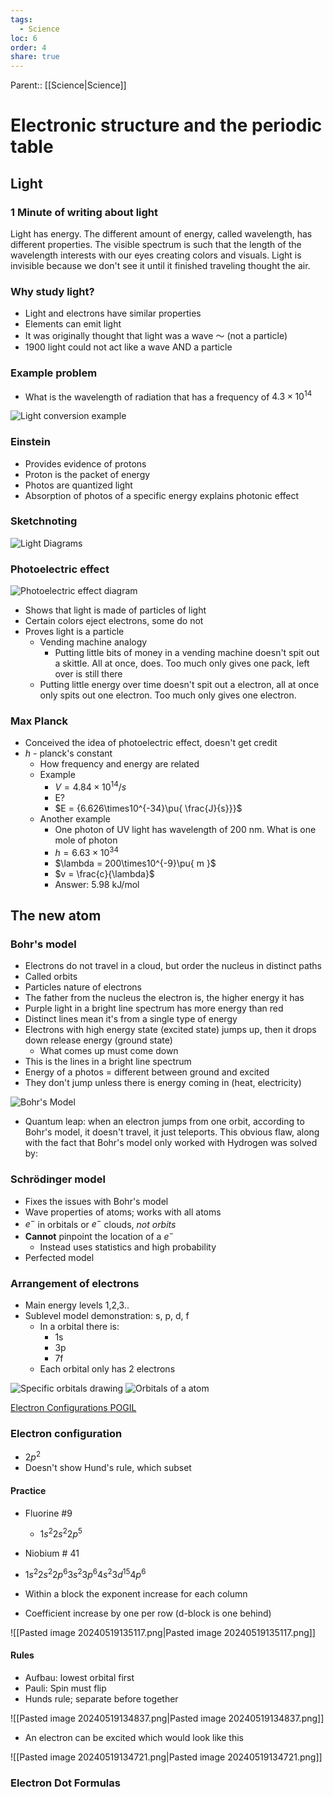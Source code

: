 ```yaml
---
tags:
  - Science
loc: 6
order: 4
share: true
---
```


Parent:: [[Science|Science]]

# Electronic structure and the periodic table

## Light

### 1 Minute of writing about light

Light has energy. The different amount of energy, called wavelength, has different properties. The visible spectrum is such that the length of the wavelength interests with our eyes creating colors and visuals. Light is invisible because we don't see it until it finished traveling thought the air.

### Why study light?

- Light and electrons have similar properties
- Elements can emit light
- It was originally thought that light was a wave 〜 (not a particle)
- 1900 light could not act like a wave AND a particle

### Example problem

- What is the wavelength of radiation that has a frequency of $4.3\times10^{14}$

![Light conversion example](light_conversion_example.png)

### Einstein

- Provides evidence of protons
- Proton is the packet of energy
- Photos are quantized light
- Absorption of photos of a specific energy explains photonic effect

### Sketchnoting

![Light Diagrams](light_diagrams.png)

### Photoelectric effect

![Photoelectric effect diagram](photoelecric_effect.png)

- Shows that light is made of particles of light
- Certain colors eject electrons, some do not
- Proves light is a particle
  - Vending machine analogy
    - Putting little bits of money in a vending machine doesn't spit out a skittle. All at once, does. Too much only gives one pack, left over is still there
  - Putting little energy over time doesn't spit out a electron, all at once only spits out one electron. Too much only gives one electron.

### Max Planck

- Conceived the idea of photoelectric effect, doesn't get credit
- $h$ - planck's constant
  - How frequency and energy are related
  - Example
    - $V = 4.84\times10^{14}/s$
    - E?
    - $E = {6.626\times10^{-34}\pu{ \frac{J}{s}}}$
  - Another example
    - One photon of UV light has wavelength of 200 nm. What is one mole of photon
    - $h = 6.63\times10^{34}$
    - $\lambda = 200\times10^{-9}\pu{ m }$
    - $v = \frac{c}{\lambda}$
    - Answer: 5.98 kJ/mol

## The new atom

### Bohr's model

- Electrons do not travel in a cloud, but order the nucleus in distinct paths
- Called orbits
- Particles nature of electrons
- The father from the nucleus the electron is, the higher energy it has
- Purple light in a bright line spectrum has more energy than red
- Distinct lines mean it's from a single type of energy
- Electrons with high energy state (excited state) jumps up, then it drops down release energy (ground state)
  - What comes up must come down
- This is the lines in a bright line spectrum
- Energy of a photos = different between ground and excited
- They don't jump unless there is energy coming in (heat, electricity)

![Bohr's Model](bohrs_model.png)

- Quantum leap: when an electron jumps from one orbit, according to Bohr's model, it doesn't travel, it just teleports. This obvious flaw, along with the fact that Bohr's model only worked with Hydrogen was solved by:

### Schrödinger model

- Fixes the issues with Bohr's model
- Wave properties of atoms; works with all atoms
- $e^{-}$ in orbitals or $e^{-}$ clouds, _not orbits_
- **Cannot** pinpoint the location of a $e^{-}$
  - Instead uses statistics and high probability
- Perfected model

### Arrangement of electrons

- Main energy levels 1,2,3..
- Sublevel model demonstration: s, p, d, f
  - In a orbital there is:
    - 1s
    - 3p
    - 7f
  - Each orbital only has 2 electrons

![Specific orbitals drawing](orbitals_drawings.png)
![Orbitals of a atom](atoms_orbitals_drawing.png)

[Electron Configurations POGIL](https://papers.aamira.me/documents/400)

### Electron configuration

- $2p^{2}$
- Doesn't show Hund's rule, which subset

#### Practice

- Fluorine #9
  - $1s^{2}2s^{2}2p^{5}$
- Niobium # 41
- $1s^{2}2s^{2}2p^{6}3s^{2}3p^{6}4s^{2}3d^{15}4p^{6}$


- Within a block the exponent increase for each column
- Coefficient increase by one per row (d-block is one behind)

![[Pasted image 20240519135117.png|Pasted image 20240519135117.png]]

#### Rules

- Aufbau: lowest orbital first
- Pauli: Spin must flip
- Hunds rule; separate before together

![[Pasted image 20240519134837.png|Pasted image 20240519134837.png]]

- An electron can be excited which would look like this

![[Pasted image 20240519134721.png|Pasted image 20240519134721.png]]

### Electron Dot Formulas


